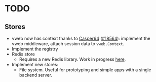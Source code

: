# TODO

## Stores

- vweb now has context thanks to [Casper64](https://github.com/Casper64) ([#18564](https://github.com/vlang/v/pull/18564)): 
  implement the vweb middleware, attach session data to `vweb.Context`.
- Implement the registry
- Redis store 
  - Requires a new Redis library. Work in progress [here](https://github.com/Coachonko/redis).
- Implement new stores:
  - File system. Useful for prototyping and simple apps with a single backend server.